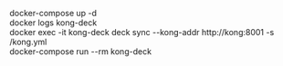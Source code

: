 docker-compose up -d    
docker logs kong-deck   
docker exec -it kong-deck deck sync --kong-addr http://kong:8001 -s /kong.yml    
docker-compose run --rm kong-deck             
